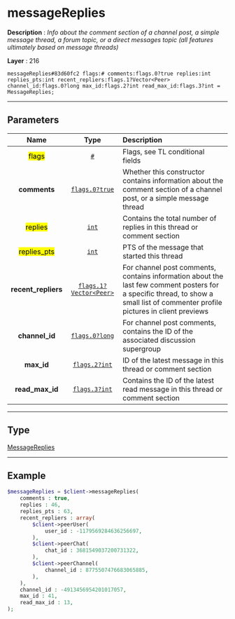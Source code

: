 # messageReplies

**Description** : *Info about the comment section of a channel post, a simple message thread, a forum topic, or a direct messages topic \(all features ultimately based on message threads\)*

**Layer** : 216

```tl
messageReplies#83d60fc2 flags:# comments:flags.0?true replies:int replies_pts:int recent_repliers:flags.1?Vector<Peer> channel_id:flags.0?long max_id:flags.2?int read_max_id:flags.3?int = MessageReplies;
```

---

## Parameters

| Name | Type | Description |
| :---: | :---: | :--- |
| <mark>flags</mark> | [`#`](type/#) | Flags, see TL conditional fields |
| **comments** | [`flags.0?true`](type/true) | Whether this constructor contains information about the comment section of a channel post, or a simple message thread |
| <mark>replies</mark> | [`int`](type/int) | Contains the total number of replies in this thread or comment section |
| <mark>replies_pts</mark> | [`int`](type/int) | PTS of the message that started this thread |
| **recent_repliers** | [`flags.1?Vector<Peer>`](type/Peer) | For channel post comments, contains information about the last few comment posters for a specific thread, to show a small list of commenter profile pictures in client previews |
| **channel_id** | [`flags.0?long`](type/long) | For channel post comments, contains the ID of the associated discussion supergroup |
| **max_id** | [`flags.2?int`](type/int) | ID of the latest message in this thread or comment section |
| **read_max_id** | [`flags.3?int`](type/int) | Contains the ID of the latest read message in this thread or comment section |

---

## Type

[MessageReplies](type/MessageReplies)

---

## Example

```php
$messageReplies = $client->messageReplies(
	comments : true,
	replies : 46,
	replies_pts : 63,
	recent_repliers : array(
		$client->peerUser(
			user_id : -1179569284636256697,
		),
		$client->peerChat(
			chat_id : 3681549037200731322,
		),
		$client->peerChannel(
			channel_id : 8775507476683065885,
		),
	),
	channel_id : -4913456954201017057,
	max_id : 41,
	read_max_id : 13,
);
```